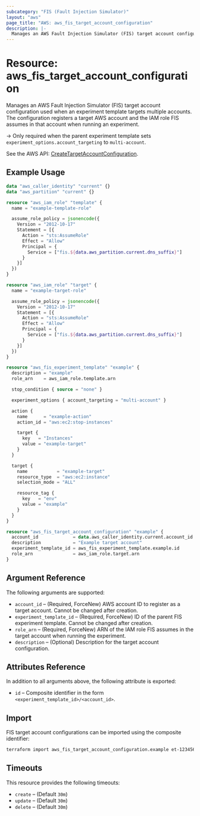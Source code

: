 ```yaml
---
subcategory: "FIS (Fault Injection Simulator)"
layout: "aws"
page_title: "AWS: aws_fis_target_account_configuration"
description: |-
  Manages an AWS Fault Injection Simulator (FIS) target account configuration.
---
```


# Resource: aws_fis_target_account_configuration

Manages an AWS Fault Injection Simulator (FIS) target account configuration used when an experiment template targets multiple accounts. The configuration registers a target AWS account and the IAM role FIS assumes in that account when running an experiment.

-> Only required when the parent experiment template sets `experiment_options.account_targeting` to `multi-account`.

See the AWS API: [CreateTargetAccountConfiguration](https://docs.aws.amazon.com/fis/latest/APIReference/API_CreateTargetAccountConfiguration.html).

## Example Usage

```terraform
data "aws_caller_identity" "current" {}
data "aws_partition" "current" {}

resource "aws_iam_role" "template" {
  name = "example-template-role"

  assume_role_policy = jsonencode({
    Version = "2012-10-17"
    Statement = [{
      Action = "sts:AssumeRole"
      Effect = "Allow"
      Principal = {
        Service = ["fis.${data.aws_partition.current.dns_suffix}"]
      }
    }]
  })
}

resource "aws_iam_role" "target" {
  name = "example-target-role"

  assume_role_policy = jsonencode({
    Version = "2012-10-17"
    Statement = [{
      Action = "sts:AssumeRole"
      Effect = "Allow"
      Principal = {
        Service = ["fis.${data.aws_partition.current.dns_suffix}"]
      }
    }]
  })
}

resource "aws_fis_experiment_template" "example" {
  description = "example"
  role_arn    = aws_iam_role.template.arn

  stop_condition { source = "none" }

  experiment_options { account_targeting = "multi-account" }

  action {
    name      = "example-action"
    action_id = "aws:ec2:stop-instances"

    target {
      key   = "Instances"
      value = "example-target"
    }
  }

  target {
    name           = "example-target"
    resource_type  = "aws:ec2:instance"
    selection_mode = "ALL"

    resource_tag {
      key   = "env"
      value = "example"
    }
  }
}

resource "aws_fis_target_account_configuration" "example" {
  account_id             = data.aws_caller_identity.current.account_id
  description            = "Example target account"
  experiment_template_id = aws_fis_experiment_template.example.id
  role_arn               = aws_iam_role.target.arn
}
```

## Argument Reference

The following arguments are supported:

- `account_id` – (Required, ForceNew) AWS account ID to register as a target account. Cannot be changed after creation.
- `experiment_template_id` – (Required, ForceNew) ID of the parent FIS experiment template. Cannot be changed after creation.
- `role_arn` – (Required, ForceNew) ARN of the IAM role FIS assumes in the target account when running the experiment.
- `description` – (Optional) Description for the target account configuration.

## Attributes Reference

In addition to all arguments above, the following attribute is exported:

- `id` – Composite identifier in the form `<experiment_template_id>/<account_id>`.

## Import

FIS target account configurations can be imported using the composite identifier:

```bash
terraform import aws_fis_target_account_configuration.example et-1234567890abcdef/123456789012
```

## Timeouts

This resource provides the following timeouts:

- `create` – (Default `30m`)
- `update` – (Default `30m`)
- `delete` – (Default `30m`)

